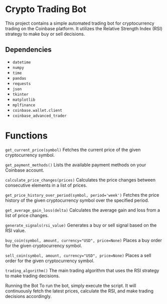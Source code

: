 # Crypto Trading Bot

This project contains a simple automated trading bot for cryptocurrency trading on the Coinbase platform. It utilizes the Relative Strength Index (RSI) strategy to make buy or sell decisions.

## Dependencies

- `datetime`
- `numpy`
- `time`
- `pandas`
- `requests`
- `json`
- `tkinter`
- `matplotlib`
- `mplfinance`
- `coinbase.wallet.client`
- `coinbase_advanced_trader`


# Functions
`get_current_price(symbol)`
Fetches the current price of the given cryptocurrency symbol.

`get_payment_methods()`
Lists the available payment methods on your Coinbase account.

`calculate_price_changes(prices)`
Calculates the price changes between consecutive elements in a list of prices.

`get_price_history_over_period(symbol, period='week')`
Fetches the price history of the given cryptocurrency symbol over the specified period.

`get_average_gain_loss(delta)`
Calculates the average gain and loss from a list of price changes.

`generate_signals(rsi_value)`
Generates a buy or sell signal based on the RSI value.

`buy_coin(symbol, amount, currency="USD", price=None)`
Places a buy order for the given cryptocurrency symbol.

`sell_coin(symbol, amount, currency="USD", price=None)`
Places a sell order for the given cryptocurrency symbol.

`trading_algorithm()`
The main trading algorithm that uses the RSI strategy to make trading decisions.

Running the Bot
To run the bot, simply execute the script. It will continuously fetch the latest prices, calculate the RSI, and make trading decisions accordingly.
